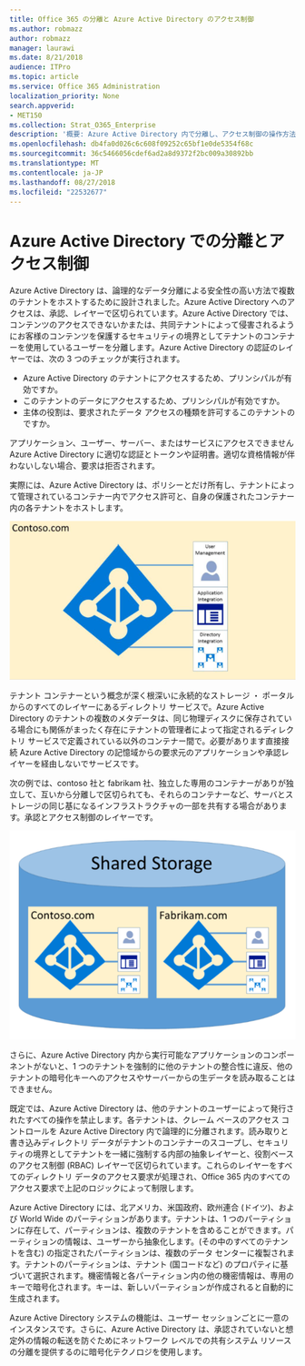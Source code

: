 ```yaml
---
title: Office 365 の分離と Azure Active Directory のアクセス制御
ms.author: robmazz
author: robmazz
manager: laurawi
ms.date: 8/21/2018
audience: ITPro
ms.topic: article
ms.service: Office 365 Administration
localization_priority: None
search.appverid:
- MET150
ms.collection: Strat_O365_Enterprise
description: '概要: Azure Active Directory 内で分離し、アクセス制御の操作方法です。'
ms.openlocfilehash: db4fa0d026c6c608f09252c65bf1e0de5354f68c
ms.sourcegitcommit: 36c5466056cdef6ad2a8d9372f2bc009a30892bb
ms.translationtype: MT
ms.contentlocale: ja-JP
ms.lasthandoff: 08/27/2018
ms.locfileid: "22532677"
---
```

# <a name="isolation-and-access-control-in-azure-active-directory"></a>Azure Active Directory での分離とアクセス制御

Azure Active Directory は、論理的なデータ分離による安全性の高い方法で複数のテナントをホストするために設計されました。Azure Active Directory へのアクセスは、承認、レイヤーで区切られています。Azure Active Directory では、コンテンツのアクセスできないかまたは、共同テナントによって侵害されるようにお客様のコンテンツを保護するセキュリティの境界としてテナントのコンテナーを使用しているユーザーを分離します。Azure Active Directory の認証のレイヤーでは、次の 3 つのチェックが実行されます。
- Azure Active Directory のテナントにアクセスするため、プリンシパルが有効ですか。
- このテナントのデータにアクセスするため、プリンシパルが有効ですか。
- 主体の役割は、要求されたデータ アクセスの種類を許可するこのテナントのですか。

アプリケーション、ユーザー、サーバー、またはサービスにアクセスできません Azure Active Directory に適切な認証とトークンや証明書。適切な資格情報が伴わないしない場合、要求は拒否されます。

実際には、Azure Active Directory は、ポリシーとだけ所有し、テナントによって管理されているコンテナー内でアクセス許可と、自身の保護されたコンテナー内の各テナントをホストします。
 
![Azure のコンテナー](media/office-365-isolation-azure-container.png)

テナント コンテナーという概念が深く根深いに永続的なストレージ ・ ポータルからのすべてのレイヤーにあるディレクトリ サービスで。Azure Active Directory のテナントの複数のメタデータは、同じ物理ディスクに保存されている場合にも関係がまったく存在にテナントの管理者によって指定されるディレクトリ サービスで定義されている以外のコンテナー間で。必要があります直接接続 Azure Active Directory の記憶域からの要求元のアプリケーションや承認レイヤーを経由しないでサービスです。

次の例では、contoso 社と fabrikam 社、独立した専用のコンテナーがありが独立して、互いから分離しで区切られても、それらのコンテナーなど、サーバとストレージの同じ基になるインフラストラクチャの一部を共有する場合があります。承認とアクセス制御のレイヤーです。
 
![Azure の専用コンテナー](media/office-365-isolation-azure-dedicated-containers.png)

さらに、Azure Active Directory 内から実行可能なアプリケーションのコンポーネントがないと、1 つのテナントを強制的に他のテナントの整合性に違反、他のテナントの暗号化キーへのアクセスやサーバーからの生データを読み取ることはできません。

既定では、Azure Active Directory は、他のテナントのユーザーによって発行されたすべての操作を禁止します。各テナントは、クレーム ベースのアクセス コントロールを Azure Active Directory 内で論理的に分離されます。読み取りと書き込みディレクトリ データがテナントのコンテナーのスコープし、セキュリティの境界としてテナントを一緒に強制する内部の抽象レイヤーと、役割ベースのアクセス制御 (RBAC) レイヤーで区切られています。これらのレイヤーをすべてのディレクトリ データのアクセス要求が処理され、Office 365 内のすべてのアクセス要求で上記のロジックによって制限します。

Azure Active Directory には、北アメリカ、米国政府、欧州連合 (ドイツ)、および World Wide のパーティションがあります。テナントは、1 つのパーティションに存在して、パーティションは、複数のテナントを含めることができます。パーティションの情報は、ユーザーから抽象化します。(その中のすべてのテナントを含む) の指定されたパーティションは、複数のデータ センターに複製されます。テナントのパーティションは、テナント (国コードなど) のプロパティに基づいて選択されます。機密情報と各パーティション内の他の機密情報は、専用のキーで暗号化されます。キーは、新しいパーティションが作成されると自動的に生成されます。

Azure Active Directory システムの機能は、ユーザー セッションごとに一意のインスタンスです。さらに、Azure Active Directory は、承認されていないと想定外の情報の転送を防ぐためにネットワーク レベルでの共有システム リソースの分離を提供するのに暗号化テクノロジを使用します。
